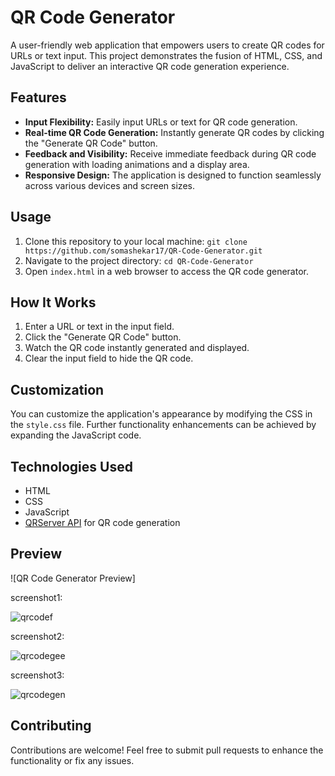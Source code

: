 # QR Code Generator

A user-friendly web application that empowers users to create QR codes for URLs or text input. This project demonstrates the fusion of HTML, CSS, and JavaScript to deliver an interactive QR code generation experience.

## Features

- **Input Flexibility:** Easily input URLs or text for QR code generation.
- **Real-time QR Code Generation:** Instantly generate QR codes by clicking the "Generate QR Code" button.
- **Feedback and Visibility:** Receive immediate feedback during QR code generation with loading animations and a display area.
- **Responsive Design:** The application is designed to function seamlessly across various devices and screen sizes.

## Usage

1. Clone this repository to your local machine: `git clone https://github.com/somashekar17/QR-Code-Generator.git`
2. Navigate to the project directory: `cd QR-Code-Generator`
3. Open `index.html` in a web browser to access the QR code generator.

## How It Works

1. Enter a URL or text in the input field.
2. Click the "Generate QR Code" button.
3. Watch the QR code instantly generated and displayed.
4. Clear the input field to hide the QR code.

## Customization

You can customize the application's appearance by modifying the CSS in the `style.css` file. Further functionality enhancements can be achieved by expanding the JavaScript code.

## Technologies Used

- HTML
- CSS
- JavaScript
- [QRServer API](https://qrserver.com/) for QR code generation

## Preview

![QR Code Generator Preview] 

screenshot1:



![qrcodef](https://github.com/somashekar17/QR_code-Generator/assets/49157790/28a1a6fd-bbf2-4bb7-b569-57241a305ff3)




screenshot2:



![qrcodegee](https://github.com/somashekar17/QR_code-Generator/assets/49157790/2bc94e0d-1aab-4ef1-a336-6eb48c0e44d2)

screenshot3:



![qrcodegen](https://github.com/somashekar17/QR_code-Generator/assets/49157790/0956823b-dce0-437b-8ff0-2b0fd7db09d2)



## Contributing

Contributions are welcome! Feel free to submit pull requests to enhance the functionality or fix any issues.

